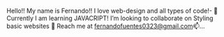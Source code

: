 Hello!! My name is Fernando!! 
I love web-design and all types of code!- 👀 
Currently I am learning JAVACRIPT!
I’m looking to collaborate on Styling basic websites 💞️
Reach me at fernandofuentes0323@gmail.com📫...


<!---
fernando11-07/fernando11-07 is a ✨ special ✨ repository because its `README.md` (this file) appears on your GitHub profile.
You can click the Preview link to take a look at your changes.
--->
